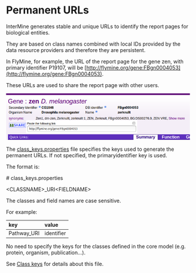 # Permanent URLs

InterMine generates stable and unique URLs to identify the report pages for biological entities.

They are based on class names combined with local IDs provided by the data resource providers and therefore they are persistent.

In FlyMine, for example, the URL of the report page for the gene zen, with primary identifier P19107, will be [http://flymine.org/gene:FBgn0004053](http://flymine.org/gene:FBgn0004053).

These URLs are used to share the report page with other users.

![image](../../../.gitbook/assets/share.png)

The [class\_keys.properties](../properties/class-keys.md) file specifies the keys used to generate the permanent URLs. If not specified, the primaryidentifier key is used.

The format is:

\# class\_keys.properties 

&lt;CLASSNAME&gt;\_URI&lt;FIELDNAME&gt;

The classes and field names are case sensitive.

For example:

| key | value |
| :--- | :--- |
| Pathway\_URI | identifier |

No need to specify the keys for the classes defined in the core model \(e.g. protein, organism, publication...\).

See [Class keys](../properties/class-keys.md) for details about this file.

